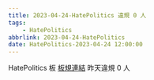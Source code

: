 ```yaml
---
title: 2023-04-24-HatePolitics 違規 0 人
tags:
    - HatePolitics
abbrlink: 2023-04-24-HatePolitics
date: HatePolitics-2023-04-24 12:00:00
---
```

HatePolitics 板 [板規連結](https://www.ptt.cc/bbs/HatePolitics/M.1617115262.A.D60.html)
昨天違規 0 人
